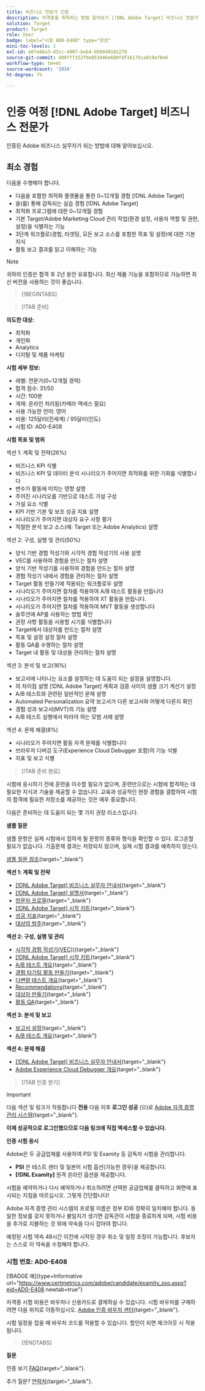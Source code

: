 ```yaml
---
title: 비즈니스 전문가 인증
description: 자격증을 취득하는 방법 알아보기 [!DNL Adobe Target] 비즈니스 전문가.
solution: Target
product: Target
role: User
badge: label="시험 AD0-E408" type="양성"
mini-toc-levels: 1
exl-id: e67e66a3-d3cc-4907-beb4-956940181279
source-git-commit: d007f7152f9e053446e680fdf16175ca019ef8e6
workflow-type: tm+mt
source-wordcount: '1034'
ht-degree: 7%

---
```


# 인증 여정 [!DNL Adobe Target] 비즈니스 전문가

인증된 Adobe 비즈니스 실무자가 되는 방법에 대해 알아보십시오.

## 최소 경험

다음을 수행해야 합니다.

* 다음을 포함한 최적화 플랫폼을 통한 0~12개월 경험 [!DNL Adobe Target]
* 을(를) 통해 감독되는 실습 경험 [!DNL Adobe Target]
* 최적화 프로그램에 대한 0~12개월 경험
* 기본 Target/Adobe Marketing Cloud 관리 작업(환경 설정, 사용자 역할 및 권한, 설정)을 식별하는 기능
* 3단계 워크플로(경험, 타겟팅, 모든 보고 소스를 포함한 목표 및 설정)에 대한 기본 지식
* 활동 보고 결과를 읽고 이해하는 기능

>[!NOTE]
>
>귀하의 인증은 합격 후 2년 동안 유효합니다. 최신 제품 기능을 포함하므로 가능하면 최신 버전을 사용하는 것이 좋습니다.

>[!BEGINTABS]

>[!TAB 준비]

**의도한 대상:**

* 최적화
* 개인화
* Analytics
* 디지털 및 제품 마케팅

**시험 세부 정보:**

* 레벨: 전문가(0~12개월 경력)
* 합격 점수: 31/50
* 시간: 100분
* 게재: 온라인 처리됨(카메라 액세스 필요)
* 사용 가능한 언어: 영어
* 비용: 125달러(전세계) / 95달러(인도)
* 시험 ID: AD0-E408

**시험 목표 및 범위**

섹션 1: 계획 및 전략(26%)

* 비즈니스 KPI 식별
* 비즈니스 KPI 및 데이터 분석 시나리오가 주어지면 최적화를 위한 기회를 식별합니다
* 변수가 활동에 미치는 영향 설명
* 주어진 시나리오를 기반으로 테스트 가설 구성
* 가설 요소 식별
* KPI 기반 기본 및 보조 성공 지표 설명
* 시나리오가 주어지면 대상자 요구 사항 평가
* 적절한 분석 보고 소스(예: Target 또는 Adobe Analytics) 설명

섹션 2: 구성, 실행 및 관리(50%)

* 양식 기반 경험 작성기와 시각적 경험 작성기의 사용 설명
* VEC를 사용하여 경험을 만드는 절차 설명
* 양식 기반 작성기를 사용하여 경험을 만드는 절차 설명
* 경험 작성기 내에서 경험을 관리하는 절차 설명
* Target 활동 만들기에 적용되는 워크플로우 설명
* 시나리오가 주어지면 절차를 적용하여 A/B 테스트 활동을 만듭니다
* 시나리오가 주어지면 절차를 적용하여 XT 활동을 만듭니다.
* 시나리오가 주어지면 절차를 적용하여 MVT 활동을 생성합니다
* 솔루션에 AP를 사용하는 방법 확인
* 권장 사항 활동을 사용할 시기를 식별합니다
* Target에서 대상자를 만드는 절차 설명
* 목표 및 설정 설정 절차 설명
* 활동 QA를 수행하는 절차 설명
* Target 내 활동 및 대상을 관리하는 절차 설명

섹션 3: 분석 및 보고(16%)

* 보고서에 나타나는 요소를 설정하는 데 도움이 되는 설정을 설명합니다.
* 의 차이점 설명 [!DNL Adobe Target] 계획과 검증 사이의 샘플 크기 계산기 설정
* A/B 테스트와 관련된 일반적인 문제 설명
* Automated Personalization 요약 보고서가 다른 보고서와 어떻게 다른지 확인
* 경험 성과 보고서(MVT)의 기능 설명
* A/B 테스트 실행에서 따라야 하는 모범 사례 설명

섹션 4: 문제 해결(8%)

* 시나리오가 주어지면 활동 자격 문제를 식별합니다
* 브라우저 디버깅 도구(Experience Cloud Debugger 포함)의 기능 식별
* 지표 및 보고 식별

>[!TAB 준비 완료]

시험에 응시하기 전에 훈련을 이수할 필요가 없으며, 훈련만으로는 시험에 합격하는 데 필요한 지식과 기술을 제공할 수 없습니다. 교육과 성공적인 현장 경험을 결합하여 시험의 합격에 필요한 저장소를 제공하는 것은 매우 중요합니다.

다음은 준비하는 데 도움이 되는 몇 가지 권장 리소스입니다.

**샘플 질문**

샘플 문항은 실제 시험에서 접하게 될 문항의 종류와 형식을 확인할 수 있다. 로그온할 필요가 없습니다. 기출문제 결과는 저장되지 않으며, 실제 시험 결과를 예측하지 않는다.

[샘플 질문 참조](https://scorpion.caveon.com/launchpad/ad0-e408-adobe-target-business-practitioner-professional-copy-5axknr){target="_blank"}

**섹션 1: 계획 및 전략**

* [[!DNL Adobe Target] 비즈니스 실무자 안내서](https://experienceleague.adobe.com/docs/target/using/target-home.html?lang=en){target="_blank"}
* [[!DNL Adobe Target] 설명서](https://experienceleague.adobe.com/docs/target.html?lang=en){target="_blank"}
* [방문자 프로필](https://experienceleague.adobe.com/docs/target/using/audiences/visitor-profiles/visitor-profile.html?lang=ko-KR){target="_blank"}
* [[!DNL Adobe Target] 시작 키트](https://experienceleague.adobe.com/docs/target/using/introduction/welcome/target-welcome-kit.html?lang=en){target="_blank"}
* [성공 지표](https://experienceleague.adobe.com/docs/target/using/activities/success-metrics/success-metrics.html?lang=en){target="_blank"}
* [대상의 범주](https://experienceleague.adobe.com/docs/target/using/audiences/create-audiences/categories-audiences/target-rules.html?lang=en){target="_blank"}

**섹션 2: 구성, 실행 및 관리**

* [시각적 경험 작성기(VEC))](https://experienceleague.adobe.com/docs/target/using/experiences/vec/visual-experience-composer.html?lang=en){target="_blank"}
* [[!DNL Adobe Target] 시작 키트](https://experienceleague.adobe.com/docs/target/using/introduction/welcome/target-welcome-kit.html?lang=en){target="_blank"}
* [A/B 테스트 개요](https://experienceleague.adobe.com/docs/target/using/activities/abtest/test-ab.html?lang=en){target="_blank"}
* [경험 타기팅 활동 만들기](https://experienceleague.adobe.com/docs/target/using/activities/experience-targeting/create-targeting/xt-create.html?lang=en){target="_blank"}
* [다변량 테스트 개요](https://experienceleague.adobe.com/docs/target/using/activities/multivariate-test/multivariate-testing.html?lang=en){target="_blank"}
* [Recommendations](https://experienceleague.adobe.com/docs/target/using/recommendations/recommendations.html?lang=en){target="_blank"}
* [대상자 만들기](https://experienceleague.adobe.com/docs/target/using/audiences/create-audiences/audiences.html?lang=ko-KR){target="_blank"}
* [활동 QA](https://experienceleague.adobe.com/docs/target/using/activities/activity-qa/activity-qa.html?lang=en){target="_blank"}

**섹션 3: 분석 및 보고**

* [보고서 설정](https://experienceleague.adobe.com/docs/target/using/reports/settings/report-settings.html?lang=en){target="_blank"}
* [A/B 테스트 개요](https://experienceleague.adobe.com/docs/target/using/activities/abtest/test-ab.html?lang=en){target="_blank"}

**섹션 4: 문제 해결**

* [[!DNL Adobe Target] 비즈니스 실무자 안내서](https://experienceleague.adobe.com/docs/target/using/target-home.html?lang=en){target="_blank"}
* [Adobe Experience Cloud Debugger 개요](https://experienceleague.adobe.com/docs/debugger/using/experience-cloud-debugger.html?lang=ko){target="_blank"}

>[!TAB 인증 받기]

>[!IMPORTANT]
>
>다음 섹션 및 링크가 작동합니다 **전용**  다음 이후 **로그인 성공** (으)로 [Adobe 자격 증명 관리 시스템](http://www.certmetrics.com/adobe){target="_blank"}.

**이제 성공적으로 로그인했으므로 다음 링크에 직접 액세스할 수 있습니다.**

**인증 시험 응시**

Adobe은 두 공급업체를 사용하여 PSI 및 Examity 등 감독자 시험을 관리합니다.

* **PSI** 은 테스트 센터 및 일본어 시험 옵션(가능한 경우)을 제공합니다.
* **[!DNL Examity]** 원격 온라인 옵션을 제공합니다.

시험을 예약하거나 다시 예약하거나 취소하려면 선택한 공급업체를 클릭하고 화면에 표시되는 지침을 따르십시오. 그렇게 간단합니다!

Adobe 자격 증명 관리 시스템의 프로필 이름은 정부 ID와 정확히 일치해야 합니다. 동일한 정보를 갖지 못하거나 불일치가 생기면 감독관이 시험을 종료하게 되며, 시험 비용을 추가로 지불하는 것 외에 약속을 다시 잡아야 합니다.

예정된 시험 약속 48시간 이전에 시작된 경우 취소 및 일정 조정이 가능합니다. 후보자는 스스로 이 약속을 수정해야 합니다.

### 시험 번호: AD0-E408

[!BADGE 예]{type=Informative url="https://www.certmetrics.com/adobe/candidate/examity_sso.aspx?eid=AD0-E408 newtab=true"}

자격증 시험 비용은 바우처나 신용카드로 결제하실 수 있습니다. 시험 바우처를 구매하려면 다음 위치로 이동하십시오. [Adobe 인증 바우처 센터](https://market.xvoucher.com/adobe/global){target="_blank"}.

시험 일정을 잡을 때 바우처 코드를 적용할 수 있습니다. 할인이 되면 체크아웃 시 적용됩니다.

>[!ENDTABS]

**질문**

인증 보기 [FAQ](https://experienceleague.adobe.com/docs/certification/certification/faq.html?lang=en){target="_blank"}.

추가 질문? [연락처](mailto:certif@adobe.com){target="_blank"}.
